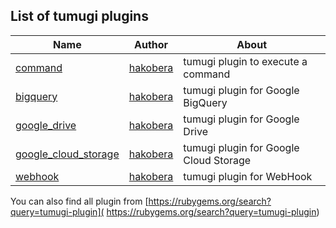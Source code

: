 ## List of tumugi plugins

| Name                                                                                 | Author                                                     | About                                  |
|--------------------------------------------------------------------------------------|------------------------------------------------------------|----------------------------------------|
| [command](https://github.com/tumugi/tumugi-plugin-command)                           | [hakobera](https://github.com/orgs/tumugi/people/hakobera) | tumugi plugin to execute a command     |
| [bigquery](https://github.com/tumugi/tumugi-plugin-bigquery)                         | [hakobera](https://github.com/orgs/tumugi/people/hakobera) | tumugi plugin for Google BigQuery      |
| [google_drive](https://github.com/tumugi/tumugi-plugin-google_drive)                 | [hakobera](https://github.com/orgs/tumugi/people/hakobera) | tumugi plugin for Google Drive         |
| [google_cloud_storage](https://github.com/tumugi/tumugi-plugin-google_cloud_storage) | [hakobera](https://github.com/orgs/tumugi/people/hakobera) | tumugi plugin for Google Cloud Storage |
| [webhook](https://github.com/tumugi/tumugi-plugin-webhook) | [hakobera](https://github.com/orgs/tumugi/people/hakobera) | tumugi plugin for WebHook |

You can also find all plugin from [https://rubygems.org/search?query=tumugi-plugin]( https://rubygems.org/search?query=tumugi-plugin)
